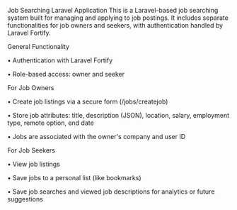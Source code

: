 Job Searching Laravel Application
This is a Laravel-based job searching system built for managing and applying to job postings. It includes separate functionalities for job owners and seekers, with authentication handled by Laravel Fortify.


General Functionality

•	Authentication with Laravel Fortify

•	Role-based access: owner and seeker

For Job Owners

•	Create job listings via a secure form (/jobs/createjob)

•	Store job attributes: title, description (JSON), location, salary, employment type, remote option, end date

•	Jobs are associated with the owner's company and user ID

For Job Seekers

•	View job listings

•	Save jobs to a personal list (like bookmarks)

•	Save job searches and viewed job descriptions for analytics or future suggestions


